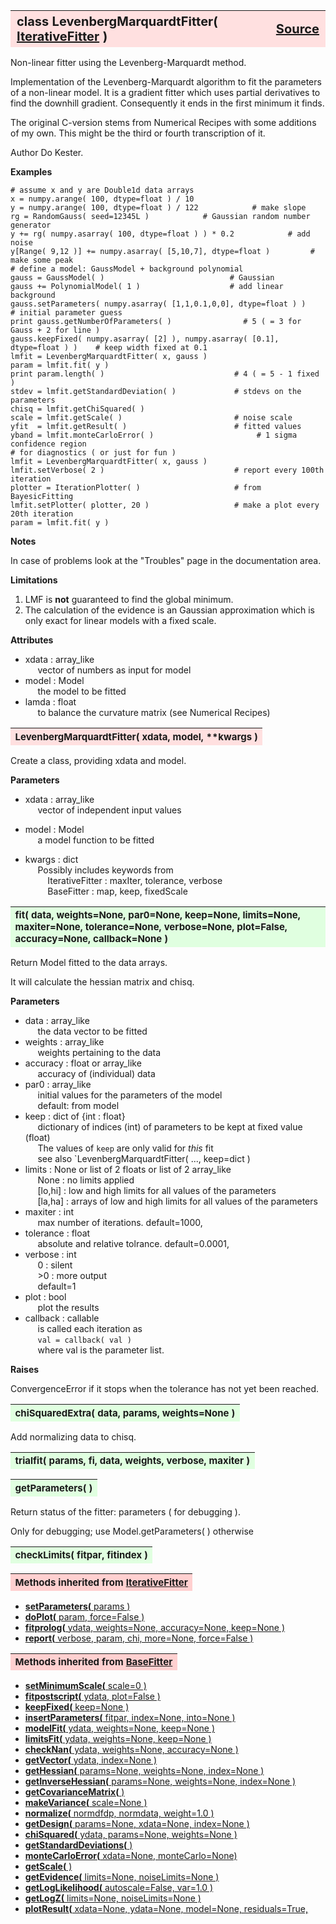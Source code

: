 ---
---
<br><br>

<a name="LevenbergMarquardtFitter"></a>
<table><thead style="background-color:#FFE0E0; width:100%; font-size:20px"><tr><th style="text-align:left">
<strong>class LevenbergMarquardtFitter(</strong> <a href="./IterativeFitter.html">IterativeFitter</a> )</th><th style="text-align:right"><a href=https://github.com/dokester/BayesicFitting/blob/master/BayesicFitting/source/LevenbergMarquardtFitter.py target=_blank>Source</a></th></tr></thead></table>

Non-linear fitter using the Levenberg-Marquardt method.

Implementation of the Levenberg-Marquardt algorithm to fit the parameters
of a non-linear model. It is a gradient fitter which uses partial
derivatives to find the downhill gradient. Consequently it ends in the
first minimum it finds.

The original C-version stems from Numerical Recipes with some additions of my own.
This might be the third or fourth transcription of it.

Author       Do Kester.

<b>Examples</b>

    # assume x and y are Double1d data arrays
    x = numpy.arange( 100, dtype=float ) / 10
    y = numpy.arange( 100, dtype=float ) / 122            # make slope
    rg = RandomGauss( seed=12345L )            # Gaussian random number generator
    y += rg( numpy.asarray( 100, dtype=float ) ) * 0.2            # add noise
    y[Range( 9,12 )] += numpy.asarray( [5,10,7], dtype=float )         # make some peak
    # define a model: GaussModel + background polynomial
    gauss = GaussModel( )                            # Gaussian
    gauss += PolynomialModel( 1 )                    # add linear background
    gauss.setParameters( numpy.asarray( [1,1,0.1,0,0], dtype=float ) )    # initial parameter guess
    print gauss.getNumberOfParameters( )                # 5 ( = 3 for Gauss + 2 for line )
    gauss.keepFixed( numpy.asarray( [2] ), numpy.asarray( [0.1], dtype=float ) )    # keep width fixed at 0.1
    lmfit = LevenbergMarquardtFitter( x, gauss )
    param = lmfit.fit( y )
    print param.length( )                             # 4 ( = 5 - 1 fixed )
    stdev = lmfit.getStandardDeviation( )             # stdevs on the parameters
    chisq = lmfit.getChiSquared( )
    scale = lmfit.getScale( )                         # noise scale
    yfit  = lmfit.getResult( )                        # fitted values
    yband = lmfit.monteCarloError( )                       # 1 sigma confidence region
    # for diagnostics ( or just for fun )
    lmfit = LevenbergMarquardtFitter( x, gauss )
    lmfit.setVerbose( 2 )                             # report every 100th iteration
    plotter = IterationPlotter( )                     # from BayesicFitting
    lmfit.setPlotter( plotter, 20 )                   # make a plot every 20th iteration
    param = lmfit.fit( y )

<b>Notes</b>

In case of problems look at the "Troubles" page in the documentation area.


<b>Limitations</b>

1. LMF is <b>not</b> guaranteed to find the global minimum.
2. The calculation of the evidence is an Gaussian approximation which is
only exact for linear models with a fixed scale.

<b>Attributes</b>

* xdata  :  array_like
<br>&nbsp;&nbsp;&nbsp;&nbsp; vector of numbers as input for model
* model  :  Model
<br>&nbsp;&nbsp;&nbsp;&nbsp; the model to be fitted
* lamda  :  float
<br>&nbsp;&nbsp;&nbsp;&nbsp; to balance the curvature matrix (see Numerical Recipes)


<a name="LevenbergMarquardtFitter"></a>
<table><thead style="background-color:#FFE0E0; width:100%; font-size:15px"><tr><th style="text-align:left">
<strong>LevenbergMarquardtFitter(</strong> xdata, model, **kwargs )
</th></tr></thead></table>

Create a class, providing xdata and model.

<b>Parameters</b>

* xdata  :  array_like
<br>&nbsp;&nbsp;&nbsp;&nbsp; vector of independent input values
* model  :  Model
<br>&nbsp;&nbsp;&nbsp;&nbsp; a model function to be fitted

* kwargs  :  dict
<br>&nbsp;&nbsp;&nbsp;&nbsp; Possibly includes keywords from
<br>&nbsp;&nbsp;&nbsp;&nbsp;&nbsp;&nbsp;&nbsp;&nbsp; IterativeFitter :       maxIter, tolerance, verbose
<br>&nbsp;&nbsp;&nbsp;&nbsp;&nbsp;&nbsp;&nbsp;&nbsp; BaseFitter :            map, keep, fixedScale



<a name="fit"></a>
<table><thead style="background-color:#E0FFE0; width:100%; font-size:15px"><tr><th style="text-align:left">
<strong>fit(</strong> data, weights=None, par0=None, keep=None, limits=None,
 maxiter=None, tolerance=None, verbose=None, plot=False,
 accuracy=None, callback=None )
</th></tr></thead></table>
Return Model fitted to the data arrays.

It will calculate the hessian matrix and chisq.

<b>Parameters</b>

* data   :  array_like
<br>&nbsp;&nbsp;&nbsp;&nbsp; the data vector to be fitted
* weights  :  array_like
<br>&nbsp;&nbsp;&nbsp;&nbsp; weights pertaining to the data
* accuracy  :  float or array_like
<br>&nbsp;&nbsp;&nbsp;&nbsp; accuracy of (individual) data
* par0  :  array_like
<br>&nbsp;&nbsp;&nbsp;&nbsp; initial values for the parameters of the model
<br>&nbsp;&nbsp;&nbsp;&nbsp; default: from model
* keep  :  dict of {int : float}
<br>&nbsp;&nbsp;&nbsp;&nbsp; dictionary of indices (int) of parameters to be kept at fixed value (float)
<br>&nbsp;&nbsp;&nbsp;&nbsp; The values of `keep` are only valid for *this* fit
<br>&nbsp;&nbsp;&nbsp;&nbsp; see also `LevenbergMarquardtFitter( ..., keep=dict )
* limits  :  None or list of 2 floats or list of 2 array_like
<br>&nbsp;&nbsp;&nbsp;&nbsp; None : no limits applied
<br>&nbsp;&nbsp;&nbsp;&nbsp; [lo,hi] : low and high limits for all values of the parameters
<br>&nbsp;&nbsp;&nbsp;&nbsp; [la,ha] :  arrays of low and high limits for all values of the parameters
* maxiter  :  int
<br>&nbsp;&nbsp;&nbsp;&nbsp; max number of iterations. default=1000,
* tolerance  :  float
<br>&nbsp;&nbsp;&nbsp;&nbsp; absolute and relative tolrance. default=0.0001,
* verbose  :  int
<br>&nbsp;&nbsp;&nbsp;&nbsp; 0 : silent
<br>&nbsp;&nbsp;&nbsp;&nbsp; >0 : more output
<br>&nbsp;&nbsp;&nbsp;&nbsp; default=1
* plot  :  bool
<br>&nbsp;&nbsp;&nbsp;&nbsp; plot the results
* callback  :  callable
<br>&nbsp;&nbsp;&nbsp;&nbsp; is called each iteration as
<br>&nbsp;&nbsp;&nbsp;&nbsp; `val = callback( val )`
<br>&nbsp;&nbsp;&nbsp;&nbsp; where val is the parameter list.

<b>Raises</b>

ConvergenceError if it stops when the tolerance has not yet been reached.


<a name="chiSquaredExtra"></a>
<table><thead style="background-color:#E0FFE0; width:100%; font-size:15px"><tr><th style="text-align:left">
<strong>chiSquaredExtra(</strong> data, params, weights=None ) 
</th></tr></thead></table>
Add normalizing data to chisq.

<a name="trialfit"></a>
<table><thead style="background-color:#E0FFE0; width:100%; font-size:15px"><tr><th style="text-align:left">
<strong>trialfit(</strong> params, fi, data, weights, verbose, maxiter )
</th></tr></thead></table>

<a name="getParameters"></a>
<table><thead style="background-color:#E0FFE0; width:100%; font-size:15px"><tr><th style="text-align:left">
<strong>getParameters(</strong> )
</th></tr></thead></table>
Return status of the fitter: parameters ( for debugging ).

Only for debugging; use Model.getParameters( ) otherwise


<a name="checkLimits"></a>
<table><thead style="background-color:#E0FFE0; width:100%; font-size:15px"><tr><th style="text-align:left">
<strong>checkLimits(</strong> fitpar, fitindex )
</th></tr></thead></table>


<table><thead style="background-color:#FFD0D0; width:100%; font-size:15px"><tr><th style="text-align:left">
<strong>Methods inherited from</strong> <a href="./IterativeFitter.html">IterativeFitter</a></th></tr></thead></table>


* [<strong>setParameters(</strong> params )](./IterativeFitter.md#setParameters)
* [<strong>doPlot(</strong> param, force=False )](./IterativeFitter.md#doPlot)
* [<strong>fitprolog(</strong> ydata, weights=None, accuracy=None, keep=None ) ](./IterativeFitter.md#fitprolog)
* [<strong>report(</strong> verbose, param, chi, more=None, force=False ) ](./IterativeFitter.md#report)


<table><thead style="background-color:#FFD0D0; width:100%; font-size:15px"><tr><th style="text-align:left">
<strong>Methods inherited from</strong> <a href="./BaseFitter.html">BaseFitter</a></th></tr></thead></table>


* [<strong>setMinimumScale(</strong> scale=0 ) ](./BaseFitter.md#setMinimumScale)
* [<strong>fitpostscript(</strong> ydata, plot=False ) ](./BaseFitter.md#fitpostscript)
* [<strong>keepFixed(</strong> keep=None ) ](./BaseFitter.md#keepFixed)
* [<strong>insertParameters(</strong> fitpar, index=None, into=None ) ](./BaseFitter.md#insertParameters)
* [<strong>modelFit(</strong> ydata, weights=None, keep=None )](./BaseFitter.md#modelFit)
* [<strong>limitsFit(</strong> ydata, weights=None, keep=None ) ](./BaseFitter.md#limitsFit)
* [<strong>checkNan(</strong> ydata, weights=None, accuracy=None )](./BaseFitter.md#checkNan)
* [<strong>getVector(</strong> ydata, index=None )](./BaseFitter.md#getVector)
* [<strong>getHessian(</strong> params=None, weights=None, index=None )](./BaseFitter.md#getHessian)
* [<strong>getInverseHessian(</strong> params=None, weights=None, index=None )](./BaseFitter.md#getInverseHessian)
* [<strong>getCovarianceMatrix(</strong> )](./BaseFitter.md#getCovarianceMatrix)
* [<strong>makeVariance(</strong> scale=None )](./BaseFitter.md#makeVariance)
* [<strong>normalize(</strong> normdfdp, normdata, weight=1.0 ) ](./BaseFitter.md#normalize)
* [<strong>getDesign(</strong> params=None, xdata=None, index=None )](./BaseFitter.md#getDesign)
* [<strong>chiSquared(</strong> ydata, params=None, weights=None )](./BaseFitter.md#chiSquared)
* [<strong>getStandardDeviations(</strong> )](./BaseFitter.md#getStandardDeviations)
* [<strong>monteCarloError(</strong> xdata=None, monteCarlo=None)](./BaseFitter.md#monteCarloError)
* [<strong>getScale(</strong> )](./BaseFitter.md#getScale)
* [<strong>getEvidence(</strong> limits=None, noiseLimits=None )](./BaseFitter.md#getEvidence)
* [<strong>getLogLikelihood(</strong> autoscale=False, var=1.0 ) ](./BaseFitter.md#getLogLikelihood)
* [<strong>getLogZ(</strong> limits=None, noiseLimits=None )](./BaseFitter.md#getLogZ)
* [<strong>plotResult(</strong> xdata=None, ydata=None, model=None, residuals=True,](./BaseFitter.md#plotResult)
